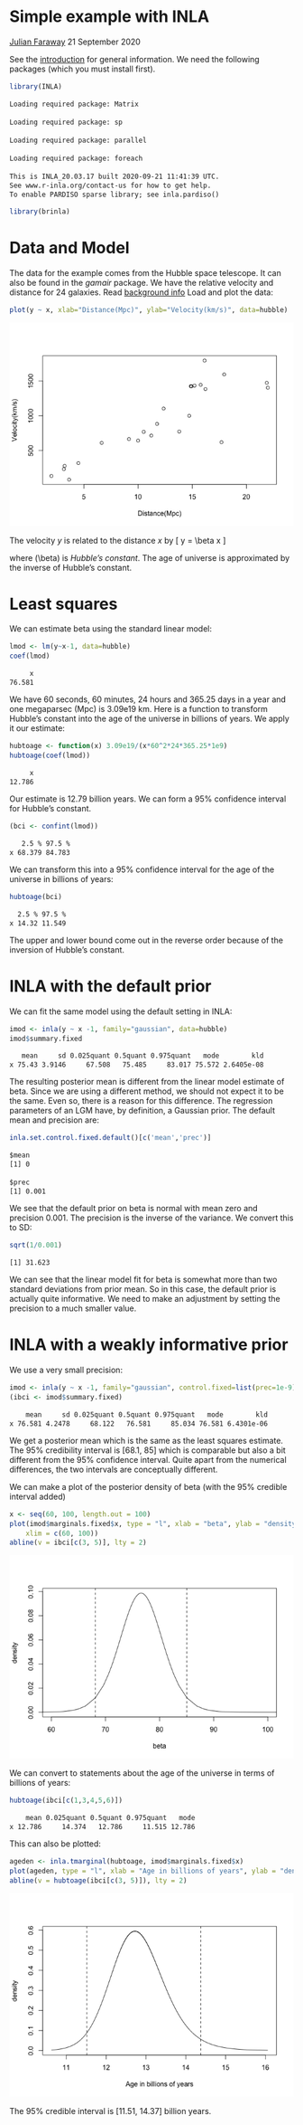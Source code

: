 Simple example with INLA
================
[Julian Faraway](https://julianfaraway.github.io/)
21 September 2020

See the [introduction](index.md) for general information. We need the
following packages (which you must install first).

``` r
library(INLA)
```

    Loading required package: Matrix

    Loading required package: sp

    Loading required package: parallel

    Loading required package: foreach

    This is INLA_20.03.17 built 2020-09-21 11:41:39 UTC.
    See www.r-inla.org/contact-us for how to get help.
    To enable PARDISO sparse library; see inla.pardiso()

``` r
library(brinla)
```

# Data and Model

The data for the example comes from the Hubble space telescope. It can
also be found in the *gamair* package. We have the relative velocity and
distance for 24 galaxies. Read [background
info](http://www.space.com/25179-hubble-constant.html) Load and plot the
data:

``` r
plot(y ~ x, xlab="Distance(Mpc)", ylab="Velocity(km/s)", data=hubble)
```

![](figs/hub1-1.png)<!-- -->

The velocity *y* is related to the distance *x* by \[
y = \beta x
\]

where \(\beta\) is *Hubble’s constant*. The age of universe is
approximated by the inverse of Hubble’s constant.

# Least squares

We can estimate beta using the standard linear model:

``` r
lmod <- lm(y~x-1, data=hubble)
coef(lmod)
```

``` 
     x 
76.581 
```

We have 60 seconds, 60 minutes, 24 hours and 365.25 days in a year and
one megaparsec (Mpc) is 3.09e19 km. Here is a function to transform
Hubble’s constant into the age of the universe in billions of years. We
apply it our estimate:

``` r
hubtoage <- function(x) 3.09e19/(x*60^2*24*365.25*1e9)
hubtoage(coef(lmod))
```

``` 
     x 
12.786 
```

Our estimate is 12.79 billion years. We can form a 95% confidence
interval for Hubble’s constant.

``` r
(bci <- confint(lmod))
```

``` 
   2.5 % 97.5 %
x 68.379 84.783
```

We can transform this into a 95% confidence interval for the age of the
universe in billions of years:

``` r
hubtoage(bci)
```

``` 
  2.5 % 97.5 %
x 14.32 11.549
```

The upper and lower bound come out in the reverse order because of the
inversion of Hubble’s constant.

# INLA with the default prior

We can fit the same model using the default setting in INLA:

``` r
imod <- inla(y ~ x -1, family="gaussian", data=hubble)
imod$summary.fixed
```

``` 
   mean     sd 0.025quant 0.5quant 0.975quant   mode        kld
x 75.43 3.9146     67.508   75.485     83.017 75.572 2.6405e-08
```

The resulting posterior mean is different from the linear model estimate
of beta. Since we are using a different method, we should not expect it
to be the same. Even so, there is a reason for this difference. The
regression parameters of an LGM have, by definition, a Gaussian prior.
The default mean and precision are:

``` r
inla.set.control.fixed.default()[c('mean','prec')]
```

    $mean
    [1] 0
    
    $prec
    [1] 0.001

We see that the default prior on beta is normal with mean zero and
precision 0.001. The precision is the inverse of the variance. We
convert this to SD:

``` r
sqrt(1/0.001)
```

    [1] 31.623

We can see that the linear model fit for beta is somewhat more than two
standard deviations from prior mean. So in this case, the default prior
is actually quite informative. We need to make an adjustment by setting
the precision to a much smaller value.

# INLA with a weakly informative prior

We use a very small precision:

``` r
imod <- inla(y ~ x -1, family="gaussian", control.fixed=list(prec=1e-9), data=hubble)
(ibci <- imod$summary.fixed)
```

``` 
    mean     sd 0.025quant 0.5quant 0.975quant   mode        kld
x 76.581 4.2478     68.122   76.581     85.034 76.581 6.4301e-06
```

We get a posterior mean which is the same as the least squares estimate.
The 95% credibility interval is \[68.1, 85\] which is comparable but
also a bit different from the 95% confidence interval. Quite apart from
the numerical differences, the two intervals are conceptually different.

We can make a plot of the posterior density of beta (with the 95%
credible interval added)

``` r
x <- seq(60, 100, length.out = 100)
plot(imod$marginals.fixed$x, type = "l", xlab = "beta", ylab = "density", 
    xlim = c(60, 100))
abline(v = ibci[c(3, 5)], lty = 2)
```

![](figs/hubpost-1.png)<!-- -->

We can convert to statements about the age of the universe in terms of
billions of years:

``` r
hubtoage(ibci[c(1,3,4,5,6)])
```

``` 
    mean 0.025quant 0.5quant 0.975quant   mode
x 12.786     14.374   12.786     11.515 12.786
```

This can also be plotted:

``` r
ageden <- inla.tmarginal(hubtoage, imod$marginals.fixed$x)
plot(ageden, type = "l", xlab = "Age in billions of years", ylab = "density")
abline(v = hubtoage(ibci[c(3, 5)]), lty = 2)
```

![](figs/hubci-1.png)<!-- -->

The 95% credible interval is \[11.51, 14.37\] billion years.
